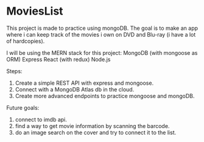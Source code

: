 # MoviesList

This project is made to practice using mongoDB. The goal is to make an app where i can keep track of the movies i own on DVD and Blu-ray (i have a lot of hardcopies).

I will be using the MERN stack for this project:
MongoDB (with mongoose as ORM)
Express
React (with redux)
Node.js

Steps:
1. Create a simple REST API with express and mongoose.
2. Connect with a MongoDB Atlas db in the cloud.
3. Create more advanced endpoints to practice mongoose and mongoDB.

Future goals:
1. connect to imdb api.
2. find a way to get movie information by scanning the barcode.
3. do an image search on the cover and try to connect it to the list.
